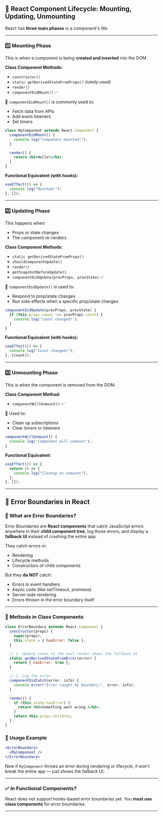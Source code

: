 ## 🔁 React Component Lifecycle: Mounting, Updating, Unmounting

React has **three main phases** in a component's life:

---

### 1️⃣ **Mounting Phase**

This is when a component is being **created and inserted** into the DOM.

**Class Component Methods:**

- `constructor()`
- `static getDerivedStateFromProps()` _(rarely used)_
- `render()`
- `componentDidMount()` ✅

📌 `componentDidMount()` is commonly used to:

- Fetch data from APIs
- Add event listeners
- Set timers

```jsx
class MyComponent extends React.Component {
  componentDidMount() {
    console.log("Component mounted!");
  }

  render() {
    return <h1>Hello!</h1>;
  }
}
```

**Functional Equivalent (with hooks):**

```jsx
useEffect(() => {
  console.log("Mounted!");
}, []);
```

---

### 2️⃣ **Updating Phase**

This happens when:

- Props or state changes
- The component re-renders

**Class Component Methods:**

- `static getDerivedStateFromProps()`
- `shouldComponentUpdate()`
- `render()`
- `getSnapshotBeforeUpdate()`
- `componentDidUpdate(prevProps, prevState)` ✅

📌 `componentDidUpdate()` is used to:

- Respond to prop/state changes
- Run side-effects when a specific prop/state changes

```jsx
componentDidUpdate(prevProps, prevState) {
  if (this.props.count !== prevProps.count) {
    console.log('Count changed!');
  }
}
```

**Functional Equivalent (with hooks):**

```jsx
useEffect(() => {
  console.log("Count changed!");
}, [count]);
```

---

### 3️⃣ **Unmounting Phase**

This is when the component is removed from the DOM.

**Class Component Method:**

- `componentWillUnmount()` ✅

📌 Used to:

- Clean up subscriptions
- Clear timers or listeners

```jsx
componentWillUnmount() {
  console.log('Component will unmount');
}
```

**Functional Equivalent:**

```jsx
useEffect(() => {
  return () => {
    console.log("Cleanup on unmount");
  };
}, []);
```

---
## 🧱 **Error Boundaries in React**

### 🔸 What are Error Boundaries?

Error Boundaries are **React components** that catch JavaScript errors anywhere in their **child component tree**, log those errors, and display a **fallback UI** instead of crashing the entire app.

They catch errors in:

* Rendering
* Lifecycle methods
* Constructors of child components

But they **do NOT** catch:

* Errors in event handlers
* Async code (like setTimeout, promises)
* Server-side rendering
* Errors thrown in the error boundary itself

---

### 🔹 Methods in Class Components

```jsx
class ErrorBoundary extends React.Component {
  constructor(props) {
    super(props);
    this.state = { hasError: false };
  }

  // 1. Update state so the next render shows the fallback UI
  static getDerivedStateFromError(error) {
    return { hasError: true };
  }

  // 2. Log the error
  componentDidCatch(error, info) {
    console.error("Error caught by boundary:", error, info);
  }

  render() {
    if (this.state.hasError) {
      return <h2>Something went wrong.</h2>;
    }
    return this.props.children;
  }
}
```

### 🔸 Usage Example

```jsx
<ErrorBoundary>
  <MyComponent />
</ErrorBoundary>
```

Now if `MyComponent` throws an error during rendering or lifecycle, it won’t break the entire app — just shows the fallback UI.

---

### ✅ In Functional Components?

React does not support hooks-based error boundaries yet. You **must use class components** for error boundaries.

---